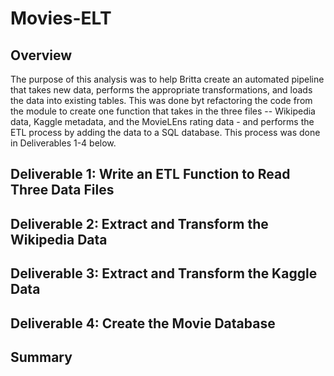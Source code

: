 # Movies-ELT
## Overview 
The purpose of this analysis was to help Britta create an automated pipeline that takes new data, performs the appropriate transformations, and loads the data into existing tables. This was done byt refactoring the code from the module to create one function that takes in the three files -- Wikipedia data, Kaggle metadata, and the MovieLEns rating data - and performs the ETL process by adding the data to a SQL database. This process was done in Deliverables 1-4 below.

## Deliverable 1: Write an ETL Function to Read Three Data Files 

## Deliverable 2: Extract and Transform the Wikipedia Data

## Deliverable 3: Extract and Transform the Kaggle Data 

## Deliverable 4: Create the Movie Database

## Summary 
